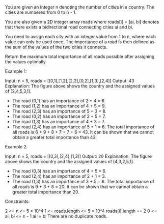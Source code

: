 You are given an integer n denoting the number of cities in a country. The
cities are numbered from 0 to n - 1.

You are also given a 2D integer array roads where roads[i] = [ai, bi] denotes
that there exists a bidirectional road connecting cities ai and bi.

You need to assign each city with an integer value from 1 to n, where each
value can only be used once. The importance of a road is then defined as the
sum of the values of the two cities it connects.

Return the maximum total importance of all roads possible after assigning the
values optimally.


Example 1:


Input: n = 5, roads = [[0,1],[1,2],[2,3],[0,2],[1,3],[2,4]]
Output: 43
Explanation: The figure above shows the country and the assigned values of
[2,4,5,3,1].
- The road (0,1) has an importance of 2 + 4 = 6.
- The road (1,2) has an importance of 4 + 5 = 9.
- The road (2,3) has an importance of 5 + 3 = 8.
- The road (0,2) has an importance of 2 + 5 = 7.
- The road (1,3) has an importance of 4 + 3 = 7.
- The road (2,4) has an importance of 5 + 1 = 6.
The total importance of all roads is 6 + 9 + 8 + 7 + 7 + 6 = 43.
It can be shown that we cannot obtain a greater total importance than 43.


Example 2:


Input: n = 5, roads = [[0,3],[2,4],[1,3]]
Output: 20
Explanation: The figure above shows the country and the assigned values of
[4,3,2,5,1].
- The road (0,3) has an importance of 4 + 5 = 9.
- The road (2,4) has an importance of 2 + 1 = 3.
- The road (1,3) has an importance of 3 + 5 = 8.
The total importance of all roads is 9 + 3 + 8 = 20.
It can be shown that we cannot obtain a greater total importance than 20.



Constraints:


2 <= n <= 5 * 10^4
1 <= roads.length <= 5 * 10^4
roads[i].length == 2
0 <= ai, bi <= n - 1
ai != bi
There are no duplicate roads.




